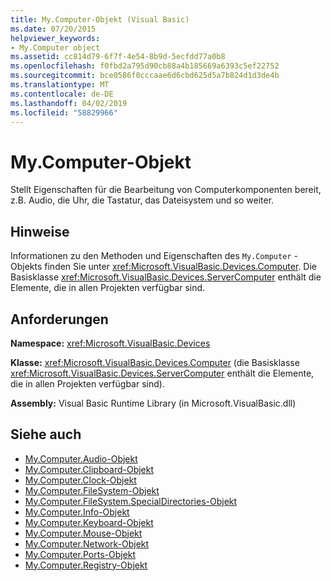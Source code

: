 ```yaml
---
title: My.Computer-Objekt (Visual Basic)
ms.date: 07/20/2015
helpviewer_keywords:
- My.Computer object
ms.assetid: cc814d79-6f7f-4e54-8b9d-5ecfdd77a0b8
ms.openlocfilehash: f0fbd2a795d90cb88a4b185669a6393c5ef22752
ms.sourcegitcommit: bce0586f0cccaae6d6cbd625d5a7b824d1d3de4b
ms.translationtype: MT
ms.contentlocale: de-DE
ms.lasthandoff: 04/02/2019
ms.locfileid: "58829966"
---
```

# <a name="mycomputer-object"></a>My.Computer-Objekt
Stellt Eigenschaften für die Bearbeitung von Computerkomponenten bereit, z.B. Audio, die Uhr, die Tastatur, das Dateisystem und so weiter.  
  
## <a name="remarks"></a>Hinweise  
 Informationen zu den Methoden und Eigenschaften des `My.Computer` -Objekts finden Sie unter <xref:Microsoft.VisualBasic.Devices.Computer>. Die Basisklasse <xref:Microsoft.VisualBasic.Devices.ServerComputer> enthält die Elemente, die in allen Projekten verfügbar sind.  
  
## <a name="requirements"></a>Anforderungen  
 **Namespace:** <xref:Microsoft.VisualBasic.Devices>  
  
 **Klasse:** <xref:Microsoft.VisualBasic.Devices.Computer> (die Basisklasse <xref:Microsoft.VisualBasic.Devices.ServerComputer> enthält die Elemente, die in allen Projekten verfügbar sind).  
  
 **Assembly:** Visual Basic Runtime Library (in Microsoft.VisualBasic.dll)  
  
## <a name="see-also"></a>Siehe auch

- [My.Computer.Audio-Objekt](../../../visual-basic/language-reference/objects/my-computer-audio-object.md)
- [My.Computer.Clipboard-Objekt](../../../visual-basic/language-reference/objects/my-computer-clipboard-object.md)
- [My.Computer.Clock-Objekt](../../../visual-basic/language-reference/objects/my-computer-clock-object.md)
- [My.Computer.FileSystem-Objekt](../../../visual-basic/language-reference/objects/my-computer-filesystem-object.md)
- [My.Computer.FileSystem.SpecialDirectories-Objekt](../../../visual-basic/language-reference/objects/my-computer-filesystem-specialdirectories-object.md)
- [My.Computer.Info-Objekt](../../../visual-basic/language-reference/objects/my-computer-info-object.md)
- [My.Computer.Keyboard-Objekt](../../../visual-basic/language-reference/objects/my-computer-keyboard-object.md)
- [My.Computer.Mouse-Objekt](../../../visual-basic/language-reference/objects/my-computer-mouse-object.md)
- [My.Computer.Network-Objekt](../../../visual-basic/language-reference/objects/my-computer-network-object.md)
- [My.Computer.Ports-Objekt](../../../visual-basic/language-reference/objects/my-computer-ports-object.md)
- [My.Computer.Registry-Objekt](../../../visual-basic/language-reference/objects/my-computer-registry-object.md)
